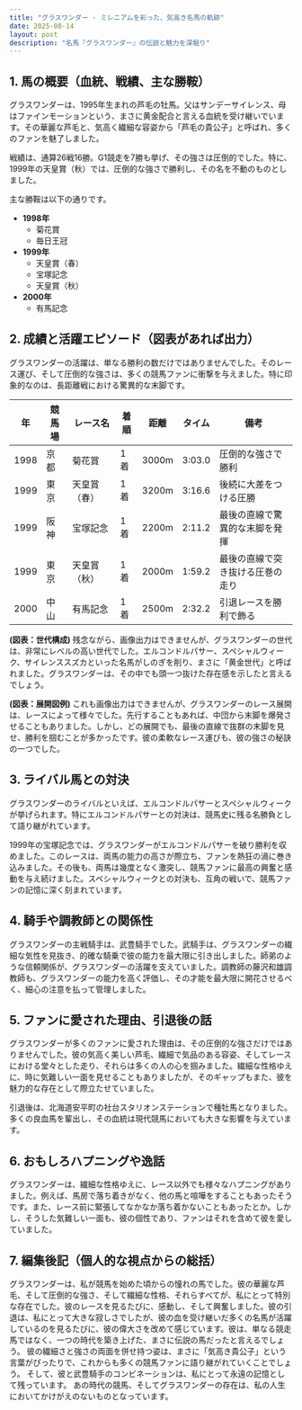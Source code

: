 ```yaml
---
title: "グラスワンダー - ミレニアムを彩った、気高き名馬の軌跡"
date: 2025-08-14
layout: post
description: "名馬『グラスワンダー』の伝説と魅力を深堀り"
---
```


## 1. 馬の概要（血統、戦績、主な勝鞍）

グラスワンダーは、1995年生まれの芦毛の牡馬。父はサンデーサイレンス、母はファインモーションという、まさに黄金配合と言える血統を受け継いでいます。その華麗な芦毛と、気高く繊細な容姿から「芦毛の貴公子」と呼ばれ、多くのファンを魅了しました。

戦績は、通算26戦16勝。G1競走を7勝も挙げ、その強さは圧倒的でした。特に、1999年の天皇賞（秋）では、圧倒的な強さで勝利し、その名を不動のものとしました。

主な勝鞍は以下の通りです。

* **1998年**
    * 菊花賞
    * 毎日王冠
* **1999年**
    * 天皇賞（春）
    * 宝塚記念
    * 天皇賞（秋）
* **2000年**
    * 有馬記念


## 2. 成績と活躍エピソード（図表があれば出力）

グラスワンダーの活躍は、単なる勝利の数だけではありませんでした。そのレース運び、そして圧倒的な強さは、多くの競馬ファンに衝撃を与えました。特に印象的なのは、長距離戦における驚異的な末脚です。

| 年 | 競馬場 | レース名 | 着順 | 距離 | タイム | 備考 |
|---|---|---|---|---|---|---|
| 1998 | 京都 | 菊花賞 | 1着 | 3000m | 3:03.0 | 圧倒的な強さで勝利 |
| 1999 | 東京 | 天皇賞（春） | 1着 | 3200m | 3:16.6 | 後続に大差をつける圧勝 |
| 1999 | 阪神 | 宝塚記念 | 1着 | 2200m | 2:11.2 | 最後の直線で驚異的な末脚を発揮 |
| 1999 | 東京 | 天皇賞（秋） | 1着 | 2000m | 1:59.2 | 最後の直線で突き抜ける圧巻の走り |
| 2000 | 中山 | 有馬記念 | 1着 | 2500m | 2:32.2 |  引退レースを勝利で飾る |


**(図表：世代構成)**  残念ながら、画像出力はできませんが、グラスワンダーの世代は、非常にレベルの高い世代でした。エルコンドルパサー、スペシャルウィーク、サイレンススズカといった名馬がしのぎを削り、まさに「黄金世代」と呼ばれました。グラスワンダーは、その中でも頭一つ抜けた存在感を示したと言えるでしょう。


**(図表：展開図例)**  これも画像出力はできませんが、グラスワンダーのレース展開は、レースによって様々でした。先行することもあれば、中団から末脚を爆発させることもありました。しかし、どの展開でも、最後の直線で抜群の末脚を見せ、勝利を掴むことが多かったです。彼の柔軟なレース運びも、彼の強さの秘訣の一つでした。


## 3. ライバル馬との対決

グラスワンダーのライバルといえば、エルコンドルパサーとスペシャルウィークが挙げられます。特にエルコンドルパサーとの対決は、競馬史に残る名勝負として語り継がれています。

1999年の宝塚記念では、グラスワンダーがエルコンドルパサーを破り勝利を収めました。このレースは、両馬の能力の高さが際立ち、ファンを熱狂の渦に巻き込みました。その後も、両馬は幾度となく激突し、競馬ファンに最高の興奮と感動を与え続けました。スペシャルウィークとの対決も、互角の戦いで、競馬ファンの記憶に深く刻まれています。


## 4. 騎手や調教師との関係性

グラスワンダーの主戦騎手は、武豊騎手でした。武騎手は、グラスワンダーの繊細な気性を見抜き、的確な騎乗で彼の能力を最大限に引き出しました。師弟のような信頼関係が、グラスワンダーの活躍を支えていました。調教師の藤沢和雄調教師も、グラスワンダーの能力を高く評価し、その才能を最大限に開花させるべく、細心の注意を払って管理しました。


## 5. ファンに愛された理由、引退後の話

グラスワンダーが多くのファンに愛された理由は、その圧倒的な強さだけではありませんでした。彼の気高く美しい芦毛、繊細で気品のある容姿、そしてレースにおける堂々とした走り、それらは多くの人の心を掴みました。繊細な性格ゆえに、時に気難しい一面を見せることもありましたが、そのギャップもまた、彼を魅力的な存在として際立たせていました。

引退後は、北海道安平町の社台スタリオンステーションで種牡馬となりました。多くの良血馬を輩出し、その血統は現代競馬においても大きな影響を与えています。


## 6. おもしろハプニングや逸話

グラスワンダーは、繊細な性格ゆえに、レース以外でも様々なハプニングがありました。例えば、馬房で落ち着きがなく、他の馬と喧嘩をすることもあったそうです。また、レース前に緊張してなかなか落ち着かないこともあったとか。しかし、そうした気難しい一面も、彼の個性であり、ファンはそれを含めて彼を愛していました。


## 7. 編集後記（個人的な視点からの総括）

グラスワンダーは、私が競馬を始めた頃からの憧れの馬でした。彼の華麗な芦毛、そして圧倒的な強さ、そして繊細な性格、それらすべてが、私にとって特別な存在でした。彼のレースを見るたびに、感動し、そして興奮しました。彼の引退は、私にとって大きな寂しさでしたが、彼の血を受け継いだ多くの名馬が活躍しているのを見るたびに、彼の偉大さを改めて感じています。彼は、単なる競走馬ではなく、一つの時代を築き上げた、まさに伝説の馬だったと言えるでしょう。  彼の繊細さと強さの両面を併せ持つ姿は、まさに「気高き貴公子」という言葉がぴったりで、これからも多くの競馬ファンに語り継がれていくことでしょう。  そして、彼と武豊騎手のコンビネーションは、私にとって永遠の記憶として残っています。  あの時代の競馬、そしてグラスワンダーの存在は、私の人生においてかけがえのないものとなっています。
